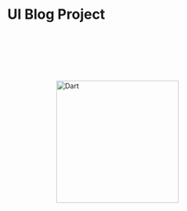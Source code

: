 <h1>
  UI Blog Project
</h1>
<img style="margin: 100px" src="https://github.com/rvicode/blog_app/assets/99497732/e871f2a2-8f5d-4867-8126-398202df3c7a" alt="Dart" height="250" />
